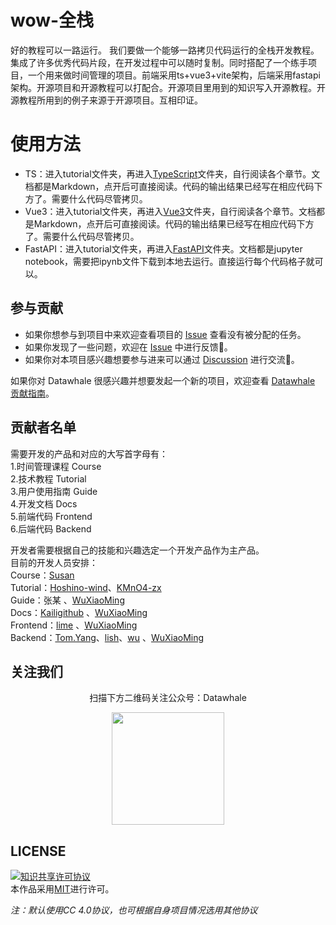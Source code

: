 # wow-全栈

好的教程可以一路运行。
我们要做一个能够一路拷贝代码运行的全栈开发教程。集成了许多优秀代码片段，在开发过程中可以随时复制。同时搭配了一个练手项目，一个用来做时间管理的项目。前端采用ts+vue3+vite架构，后端采用fastapi架构。开源项目和开源教程可以打配合。开源项目里用到的知识写入开源教程。开源教程所用到的例子来源于开源项目。互相印证。

# 使用方法

- TS：进入tutorial文件夹，再进入[TypeScript](https://github.com/datawhalechina/wow-fullstack/tree/main/tutorial/TypeScript)文件夹，自行阅读各个章节。文档都是Markdown，点开后可直接阅读。代码的输出结果已经写在相应代码下方了。需要什么代码尽管拷贝。
- Vue3：进入tutorial文件夹，再进入[Vue3](https://github.com/datawhalechina/wow-fullstack/tree/main/tutorial/Vue3)文件夹，自行阅读各个章节。文档都是Markdown，点开后可直接阅读。代码的输出结果已经写在相应代码下方了。需要什么代码尽管拷贝。
- FastAPI：进入tutorial文件夹，再进入[FastAPI](https://github.com/datawhalechina/wow-fullstack/tree/main/tutorial/FastAPI)文件夹。文档都是jupyter notebook，需要把ipynb文件下载到本地去运行。直接运行每个代码格子就可以。


## 参与贡献

- 如果你想参与到项目中来欢迎查看项目的 [Issue]() 查看没有被分配的任务。
- 如果你发现了一些问题，欢迎在 [Issue]() 中进行反馈🐛。
- 如果你对本项目感兴趣想要参与进来可以通过 [Discussion]() 进行交流💬。

如果你对 Datawhale 很感兴趣并想要发起一个新的项目，欢迎查看 [Datawhale 贡献指南](https://github.com/datawhalechina/DOPMC#%E4%B8%BA-datawhale-%E5%81%9A%E5%87%BA%E8%B4%A1%E7%8C%AE)。

## 贡献者名单

需要开发的产品和对应的大写首字母有：  
1.时间管理课程 Course  
2.技术教程 Tutorial  
3.用户使用指南 Guide  
4.开发文档 Docs  
5.前端代码 Frontend  
6.后端代码 Backend  

开发者需要根据自己的技能和兴趣选定一个开发产品作为主产品。  
目前的开发人员安排：  
Course：[Susan](https://github.com/Susan2048)  
Tutorial：[Hoshino-wind](https://github.com/Hoshino-wind)、[KMnO4-zx](https://github.com/KMnO4-zx)  
Guide：张某  、[WuXiaoMing](https://xlight5.github.io)  
Docs：[Kailigithub](https://github.com/Kailigithub)  、[WuXiaoMing](https://xlight5.github.io)  
Frontend：[lime](https://github.com/yyhhxx)  、[WuXiaoMing](https://xlight5.github.io)  
Backend：[Tom.Yang](https://github.com/7n8fail)、[lish](https://github.com/kevin-light)、[wu](https://github.com/AIzealotwu)  、[WuXiaoMing](https://xlight5.github.io)


## 关注我们

<div align=center>
<p>扫描下方二维码关注公众号：Datawhale</p>
<img src="https://raw.githubusercontent.com/datawhalechina/pumpkin-book/master/res/qrcode.jpeg" width = "180" height = "180">
</div>

## LICENSE

<a rel="license" href="http://creativecommons.org/licenses/by-nc-sa/4.0/"><img alt="知识共享许可协议" style="border-width:0" src="https://img.shields.io/badge/license-CC%20BY--NC--SA%204.0-lightgrey" /></a><br />本作品采用<a rel="license" href="http://creativecommons.org/licenses/by-nc-sa/4.0/">MIT</a>进行许可。

*注：默认使用CC 4.0协议，也可根据自身项目情况选用其他协议*
